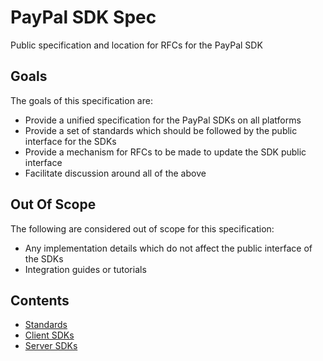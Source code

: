 # PayPal SDK Spec

Public specification and location for RFCs for the PayPal SDK

## Goals

The goals of this specification are:

- Provide a unified specification for the PayPal SDKs on all platforms
- Provide a set of standards which should be followed by the public interface for the SDKs
- Provide a mechanism for RFCs to be made to update the SDK public interface
- Facilitate discussion around all of the above

## Out Of Scope

The following are considered out of scope for this specification:

- Any implementation details which do not affect the public interface of the SDKs
- Integration guides or tutorials

## Contents

- [Standards](./standards/index.md)
- [Client SDKs](./client/index.md)
- [Server SDKs](./server/index.md)
